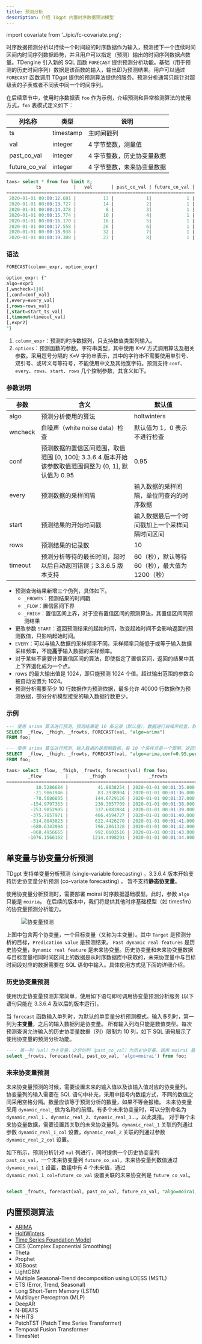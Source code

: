 ```yaml
---
title: 预测分析
description: 介绍 TDgpt 内置时序数据预测模型
---
```


import covariate from '../pic/fc-covariate.png';

时序数据预测分析以持续一个时间段的时序数据作为输入，预测接下一个连续时间区间内时间序列数据趋势，并且用户可以指定（预测）输出的时间序列数据点数量。TDengine 引入新的 SQL 函数 `FORECAST` 提供预测分析功能。基础（用于预测的历史时间序列）数据是该函数的输入，输出即为预测结果。用户可以通过 `FORECAST` 函数调用 TDgpt 提供的预测算法提供的服务。预测分析通常只能针对超级表的子表或者不同表中同一个时间序列。

在后续章节中，使用时序数据表 `foo` 作为示例，介绍预测和异常检测算法的使用方式，`foo` 表模式定义如下：

| 列名称           | 类型        | 说明             |
|---------------|-----------|----------------|
| ts            | timestamp | 主时间戳列          |
| val           | integer   | 4 字节整数，测量值     |
| past_co_val   | integer   | 4 字节整数，历史协变量数据 |
| future_co_val | integer   | 4 字节整数，未来协变量数据 |

```sql
taos> select * from foo limit 8;
           ts            |   val       | past_co_val | future_co_val |
======================================================================
 2020-01-01 00:00:12.681 |          13 |            1|             1 |
 2020-01-01 00:00:13.727 |          14 |            2|             1 |
 2020-01-01 00:00:14.378 |           8 |            3|             1 |
 2020-01-01 00:00:15.774 |          10 |            4|             1 |
 2020-01-01 00:00:16.170 |          16 |            5|             1 |
 2020-01-01 00:00:17.558 |          26 |            6|             1 |
 2020-01-01 00:00:18.938 |          32 |            7|             1 |
 2020-01-01 00:00:19.308 |          27 |            8|             1 |
```

### 语法

```SQL
FORECAST(column_expr, option_expr)

option_expr: {"
algo=expr1
[,wncheck=1|0]
[,conf=conf_val]
[,every=every_val]
[,rows=rows_val]
[,start=start_ts_val]
[,timeout=timeout_val]
[,expr2]
"}
```

1. `column_expr`：预测的时序数据列，只支持数值类型列输入。
2. `options`：预测函数的参数。字符串类型，其中使用 K=V 方式调用算法及相关参数。采用逗号分隔的 K=V 字符串表示，其中的字符串不需要使用单引号、双引号、或转义号等符号，不能使用中文及其他宽字符。预测支持 `conf`、`every`、`rows`、`start`、`rows` 几个控制参数，其含义如下。

### 参数说明

| 参数      | 含义                                                                  | 默认值                           |
|---------|---------------------------------------------------------------------|-------------------------------|
| algo    | 预测分析使用的算法                                                           | holtwinters                   |
| wncheck | 白噪声（white noise data）检查                                             | 默认值为 1，0 表示不进行检查              |
| conf    | 预测数据的置信区间范围，取值范围 [0, 100]; 3.3.6.4 版本开始该参数取值范围调整为 (0, 1], 默认值为 0.95 | 0.95                          |
| every   | 预测数据的采样间隔                                                           | 输入数据的采样间隔，单位同查询的时序数据          |
| start   | 预测结果的开始时间戳                                                          | 输入数据最后一个时间戳加上一个采样间隔时间区间       |
| rows    | 预测结果的记录数                                                            | 10                            |
| timeout | 预测分析等待的最长时间，超时以后自动返回错误；3.3.6.5 版本支持                                 | 60（秒），默认等待 60（秒），最大值为 1200（秒） |

- 预测查询结果新增三个伪列，具体如下。
  - `_FROWTS`：预测结果的时间戳
  - `_FLOW`：置信区间下界
  - `_FHIGH`：置信区间上界，对于没有置信区间的预测算法，其置信区间同预测结果
- 更改参数 `START`：返回预测结果的起始时间，改变起始时间不会影响返回的预测数值，只影响起始时间。
- `EVERY`：可以与输入数据的采样频率不同。采样频率只能低于或等于输入数据采样频率，不能**高于**输入数据的采样频率。
- 对于某些不需要计算置信区间的算法，即使指定了置信区间，返回的结果中其上下界退化成为一个点。
- rows 的最大输出值是 1024，即只能预测 1024 个值。超过输出范围的参数会被自动设置为 1024。
- 预测分析需要至少 10 行数据作为预测依据，最多允许 40000 行数据作为预测依据，部分分析模型接受的输入数据行数更少。

### 示例

```SQL
--- 使用 arima 算法进行预测，预测结果是 10 条记录（默认值），数据进行白噪声检查，默认置信区间 95%. 
SELECT  _flow, _fhigh, _frowts, FORECAST(val, "algo=arima")
FROM foo;

--- 使用 arima 算法进行预测，输入数据的是周期数据，每 10 个采样点是一个周期，返回置信区间是95%的上下边界，同时忽略白噪声检查
SELECT  _flow, _fhigh, _frowts, FORECAST(val, "algo=arima,conf=0.95,period=10,wncheck=0")
FROM foo;
```

```sql
taos> select _flow, _fhigh, _frowts, forecast(val) from foo;
        _flow         |        _fhigh        |       _frowts           | forecast(val) |
========================================================================================
           10.5286684 |           41.8038254 | 2020-01-01 00:01:35.000 |            26 |
          -21.9861946 |           83.3938904 | 2020-01-01 00:01:36.000 |            30 |
          -78.5686035 |          144.6729126 | 2020-01-01 00:01:37.000 |            33 |
         -154.9797363 |          230.3057709 | 2020-01-01 00:01:38.000 |            37 |
         -253.9852905 |          337.6083984 | 2020-01-01 00:01:39.000 |            41 |
         -375.7857971 |          466.4594727 | 2020-01-01 00:01:40.000 |            45 |
         -514.8043823 |          622.4426270 | 2020-01-01 00:01:41.000 |            53 |
         -680.6343994 |          796.2861328 | 2020-01-01 00:01:42.000 |            57 |
         -868.4956665 |          992.8603516 | 2020-01-01 00:01:43.000 |            62 |
        -1076.1566162 |         1214.4498291 | 2020-01-01 00:01:44.000 |            69 |
```

## 单变量与协变量分析预测

TDgpt 支持单变量分析预测 (single-variable forecasting) 。3.3.6.4 版本开始支持历史协变量分析预测 (co-variate forecasting) ，
暂不支持**静态协变量**。

使用协变量分析预测时，需要部署 moirai 时序数据基础模型。此时，参数 `algo` 只能是 `moiria`。
在后续的版本中，我们将提供其他时序基础模型（如 timesfm）的协变量预测分析能力。

<figure style={{textAlign:"center"}}>
<img src={covariate} alt="协变量预测" />
</figure>

上图中包含两个协变量，一个目标变量（又称为主变量）。其中 `Target` 是预测分析的目标，`Predication value` 是预测结果。 `Past dynamic real features` 是历史协变量，`Dynamic real feature` 是未来协变量。历史协变量和未来协变量数据与目标变量相同时间区间上的数据是从时序数据库中获取的，未来协变量中与目标时间段对应的数据需要在 SQL 语句中输入。具体使用方式见下面的详细介绍。

### 历史协变量预测

使用历史协变量预测非常简单，使用如下语句即可调用协变量预测分析服务 (以下语句只能在 3.3.6.4 及以后的版本运行)。

当 `forecast` 函数输入单列时，为默认的单变量分析预测模式。输入多列时，第一列为**主变量**，之后的输入数据列是协变量。
所有输入列均只能是数值类型。每次预测查询允许输入的历史协变量数据（列）限制为 10 列，如下 SQL 语句展示了使用协变量的预测分析功能。

```sql
---- 第一列（val）为主变量，之后的列（past_co_val）为历史协变量，调用 moirai 基础时序模型
select _frowts, forecast(val, past_co_val, 'algo=moirai') from foo;

```

### 未来协变量预测

未来协变量预测的时候，需要设置未来的输入值以及该输入值对应的协变量列。
协变量列的输入需要在 SQL 语句中补充，采用中括号内数组方式，不同的数值之间采用空格分隔。数量应该等于预测分析的数量，如果不等会报错。
未来协变量采用 `dynamic_real_` 做为名称的前缀。有多个未来协变量时，可以分别命名为 `dynamic_real_1` 、`dynamic_real_2`、`dynamic_real_3`...，以此类推。
对于每个未来协变量数据，需要设置其关联的未来协变量列。`dynamic_real_1` 关联的列通过参数 `dynamic_real_1_col` 设置，`dynamic_real_2` 关联的列通过参数 `dynamic_real_2_col` 设置。

如下所示，预测分析针对 `val` 列进行，同时提供一个历史协变量列 `past_co_val`，一个未来协变量列 `future_co_val`，未来协变量列数值通过 `dynamic_real_1` 设置，数组中有 4 个未来值，通过 `dynamic_real_1_col=future_co_val` 设置关联的未来协变列是 `future_co_val`。

```sql

select _frowts, forecast(val, past_co_val, future_co_val, "algo=moirai,rows=4, dynamic_real_1=[1 1 1 1], dynamic_real_1_col=future_co_val") from foo;

```

## 内置预测算法

- [ARIMA](./02-arima.md)
- [HoltWinters](./03-holtwinters.md)
- [Time Series Foundation Model](./04-tsfm.md)
- CES (Complex Exponential Smoothing)
- Theta
- Prophet
- XGBoost
- LightGBM
- Multiple Seasonal-Trend decomposition using LOESS (MSTL)
- ETS (Error, Trend, Seasonal)
- Long Short-Term Memory (LSTM)
- Multilayer Perceptron (MLP)
- DeepAR
- N-BEATS
- N-HiTS
- PatchTST (Patch Time Series Transformer)
- Temporal Fusion Transformer
- TimesNet
